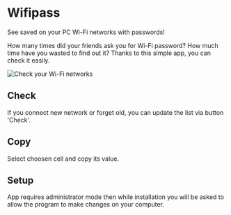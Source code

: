 # Wifipass
See saved on your PC Wi-Fi networks with passwords!

How many times did your friends ask you for Wi-Fi password? How much time have you wasted to find out it? Thanks to this simple app, you can check it easily.

![Check your Wi-Fi networks](https://raw.githubusercontent.com/wojciech-pawlik/Wifipass/master/wifipass-readme.png)

## Check
If you connect new network or forget old, you can update the list via button 'Check'.

## Copy
Select choosen cell and copy its value.

## Setup
App requires administrator mode then while installation you will be asked to allow the program to make changes on your computer.
